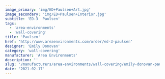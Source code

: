 ```yaml
---
image_primary: 'img/ED+Paulsen+Art.jpg'
image_secondary: 'img/ED+Paulsen+Interior.jpg'
subtitle: 'ED-3  Paulsen'
tags:
  - 'area-environments'
  - 'wall-covering'
title: 'Paulsen'
href: 'http://www.areaenvironments.com/order/ed-3-paulsen'
designer: 'Emily Donovan'
category: 'wall-covering'
manufacturer: 'Area Environments'
description: ''
slug: '/manufacturers/area-environments/wall-covering/emily-donovan-paulsen'
date: '2021-02-17'
---
```

